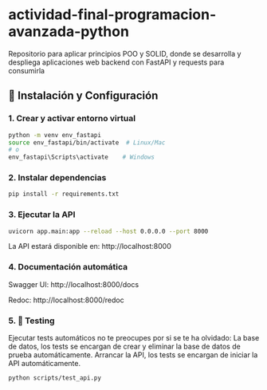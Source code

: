 # actividad-final-programacion-avanzada-python
Repositorio para aplicar principios POO y SOLID, donde se desarrolla y despliega aplicaciones web backend con FastAPI y requests para consumirla

## 🚀 Instalación y Configuración

### 1. Crear y activar entorno virtual
```bash
python -m venv env_fastapi
source env_fastapi/bin/activate  # Linux/Mac
# o
env_fastapi\Scripts\activate    # Windows
```
### 2. Instalar dependencias
```bash
pip install -r requirements.txt
```
### 3. Ejecutar la API
```bash
uvicorn app.main:app --reload --host 0.0.0.0 --port 8000
```
La API estará disponible en: http://localhost:8000

### 4. Documentación automática
Swagger UI: http://localhost:8000/docs

Redoc: http://localhost:8000/redoc

### 5. 🧪 Testing
Ejecutar tests automáticos no te preocupes por si se te ha olvidado:
La base de datos, los tests se encargan de crear y eliminar la base de datos de prueba automáticamente.
Arrancar la API, los tests se encargan de iniciar la API automáticamente.
```bash
python scripts/test_api.py
```



